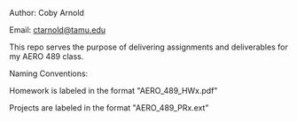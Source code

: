 Author: Coby Arnold

Email: ctarnold@tamu.edu

This repo serves the purpose of delivering assignments and deliverables for my AERO 489 class.

Naming Conventions:

Homework is labeled in the format "AERO_489_HWx.pdf"

Projects are labeled in the format "AERO_489_PRx.ext"

